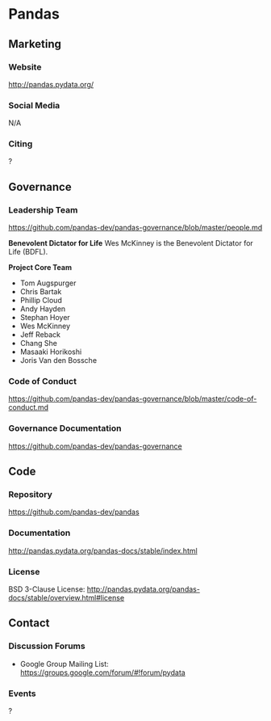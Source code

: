 # Pandas

## Marketing

### Website
<http://pandas.pydata.org/>

### Social Media
N/A

### Citing
?

## Governance

### Leadership Team
https://github.com/pandas-dev/pandas-governance/blob/master/people.md

**Benevolent Dictator for Life**
Wes McKinney is the Benevolent Dictator for Life (BDFL).

**Project Core Team**
- Tom Augspurger
- Chris Bartak
- Phillip Cloud
- Andy Hayden
- Stephan Hoyer
- Wes McKinney
- Jeff Reback
- Chang She
- Masaaki Horikoshi
- Joris Van den Bossche

### Code of Conduct
https://github.com/pandas-dev/pandas-governance/blob/master/code-of-conduct.md

### Governance Documentation
https://github.com/pandas-dev/pandas-governance

## Code

### Repository
https://github.com/pandas-dev/pandas

### Documentation
http://pandas.pydata.org/pandas-docs/stable/index.html

### License
BSD 3-Clause License: http://pandas.pydata.org/pandas-docs/stable/overview.html#license

## Contact

### Discussion Forums
- Google Group Mailing List: https://groups.google.com/forum/#!forum/pydata

### Events
?
